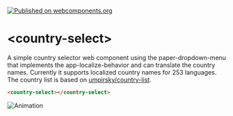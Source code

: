 [![Published on webcomponents.org](https://img.shields.io/badge/webcomponents.org-published-blue.svg)](https://www.webcomponents.org/element/Protoss78/country-select)

# \<country-select\>

A simple country selector web component using the paper-dropdown-menu that implements the app-localize-behavior and can translate the country names. Currently it supports localized country names for 253 languages. The country list is based on [umpirsky/country-list](https://github.com/umpirsky/country-list).

<!--
```
<custom-element-demo>
  <template>
    <link rel="import" href="country-select.html">
  </template>
</custom-element-demo>
```
-->
```html
<country-select></country-select>
```

![Animation](https://github.com/Protoss78/country-select/blob/master/animation.gif "Animation")
